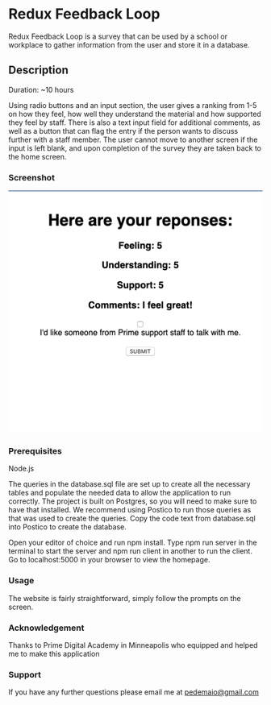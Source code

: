 # Redux Feedback Loop

Redux Feedback Loop is a survey that can be used by a school or workplace to gather information from the user and store it in a database. 
## Description
Duration: ~10 hours

Using radio buttons and an input section, the user gives a ranking from 1-5 on how they feel, how well they understand the material and how supported they feel by staff. There is also a text input field for additional comments, as well as a button that can flag the entry if the person wants to discuss further with a staff member. The user cannot move to another screen if the input is left blank, and upon completion of the survey they are taken back to the home screen. 

### Screenshot
![screenshot](public/screenshot.jpg)

### Prerequisites

Node.js

The queries in the database.sql file are set up to create all the necessary tables and populate the needed data to allow the application to run correctly. The project is built on Postgres, so you will need to make sure to have that installed. We recommend using Postico to run those queries as that was used to create the queries. Copy the code text from database.sql into Postico to create the database.

Open your editor of choice and run npm install.
Type npm run server in the terminal to start the server and npm run client in another to run the client. 
Go to localhost:5000 in your browser to view the homepage.

### Usage 

The website is fairly straightforward, simply follow the prompts on the screen.

### Acknowledgement

Thanks to Prime Digital Academy in Minneapolis who equipped and helped me to make this application

### Support

If you have any further questions please email me at pedemaio@gmail.com
